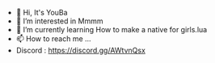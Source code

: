 - 👋 Hi, It's YouBa
- 👀 I’m interested in Mmmm
- 🌱 I’m currently learning How to make a native for girls.lua
- 📫 How to reach me ...
- Discord : https://discord.gg/AWtvnQsx
